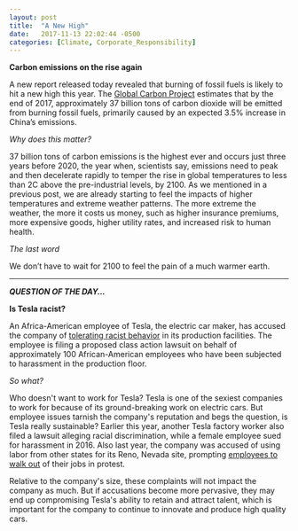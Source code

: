 ```yaml
---
layout: post
title:  "A New High"
date:   2017-11-13 22:02:44 -0500
categories: [Climate, Corporate_Responsibility]
---
```


**Carbon emissions on the rise again**

A new report released today revealed that burning of fossil fuels is likely to hit a new high this year. The [Global Carbon Project](https://www.scientificamerican.com/article/global-carbon-emissions-are-rising-again-after-3-flat-years/) estimates that by the end of 2017, approximately 37 billion tons of carbon dioxide will be emitted from burning fossil fuels, primarily caused by an expected 3.5% increase in China’s emissions.

*Why does this matter?*

37 billion tons of carbon emissions is the highest ever and occurs just three years before 2020, the year when, scientists say, emissions need to peak and then decelerate rapidly to temper the rise in global temperatures to less than 2C above the pre-industrial levels, by 2100. As we mentioned in a previous post, we are already starting to feel the impacts of higher temperatures and extreme weather patterns. The more extreme the weather, the more it costs us money, such as higher insurance premiums, more expensive goods, higher utility rates, and increased risk to human health.

*The last word*

We don’t have to wait for 2100 to feel the pain of a much warmer earth.

* * *

***QUESTION OF THE DAY...***

**Is Tesla racist?**

An Africa-American employee of Tesla, the electric car maker, has accused the company of [tolerating racist behavior](https://www.bloomberg.com/news/articles/2017-11-13/tesla-a-hotbed-for-racist-behavior-black-workers-claim-in-suit) in its production facilities. The employee is filing a proposed class action lawsuit on behalf of approximately 100 African-American employees who have been subjected to harassment in the production floor.

*So what?*

Who doesn't want to work for Tesla? Tesla is one of the sexiest companies to work for because of its ground-breaking work on electric cars. But employee issues tarnish the company's reputation and begs the question, is Tesla really sustainable? Earlier this year, another Tesla factory worker also filed a lawsuit alleging racial discrimination, while a female employee sued for harassment in 2016. Also last year, the company was accused of using labor from other states for its Reno, Nevada site, prompting [employees to walk out](https://www.bloomberg.com/news/articles/2016-02-29/about-100-workers-walk-out-at-tesla-battery-plant-building-site) of their jobs in protest.

Relative to the company's size, these complaints will not impact the company as much. But if accusations become more pervasive, they may end up compromising Tesla's ability to retain and attract talent, which is important for the company to continue to innovate and produce high quality cars.
